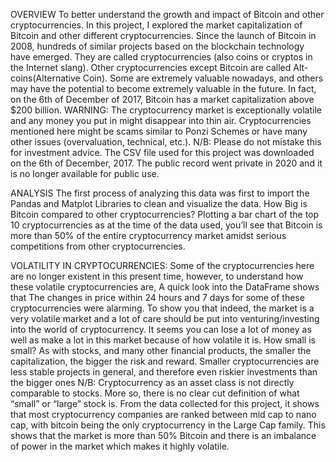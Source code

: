 OVERVIEW To better understand the growth and impact of Bitcoin and other cryptocurrencies. In this project, I explored the market capitalization of Bitcoin and other different cryptocurrencies. Since the launch of Bitcoin in 2008, hundreds of similar projects based on the blockchain technology have emerged. They are called cryptocurrencies (also coins or cryptos in the Internet slang). Other cryptocurrencies except Bitcoin are called Alt-coins(Alternative Coin). Some are extremely valuable nowadays, and others may have the potential to become extremely valuable in the future. In fact, on the 6th of December of 2017, Bitcoin has a market capitalization above $200 billion. WARNING: The cryptocurrency market is exceptionally volatile and any money you put in might disappear into thin air. Cryptocurrencies mentioned here might be scams similar to Ponzi Schemes or have many other issues (overvaluation, technical, etc.). N/B: Please do not mistake this for investment advice. The CSV file used for this project was downloaded on the 6th of December, 2017. The public record went private in 2020 and it is no longer available for public use.

ANALYSIS The first process of analyzing this data was first to import the Pandas and Matplot Libraries to clean and visualize the data. How Big is Bitcoin compared to other cryptocurrencies? Plotting a bar chart of the top 10 cryptocurrencies as at the time of the data used, you’ll see that Bitcoin is more than 50% of the entire cryptocurrency market amidst serious competitions from other cryptocurrencies.

VOLATILITY IN CRYPTOCURRENCIES: Some of the cryptocurrencies here are no longer existent in this present time, however, to understand how these volatile cryptocurrencies are,
A quick look into the DataFrame shows that The changes in price within 24 hours and 7 days for some of these cryptocurrencies were alarming. To show you that indeed, the market is a very volatile market and a lot of care should be put into venturing/investing into the world of cryptocurrency. It seems you can lose a lot of money as well as make a lot in this market because of how volatile it is. How small is small? As with stocks, and many other financial products, the smaller the capitalization, the bigger the risk and reward. Smaller cryptocurrencies are less stable projects in general, and therefore even riskier investments than the bigger ones N/B: Cryptocurrency as an asset class is not directly comparable to stocks. More so, there is no clear cut definition of what “small” or “large” stock is. From the data collected for this project, it shows that most cryptocurrency companies are ranked between mid cap to nano cap, with bitcoin being the only cryptocurrency in the Large Cap family. This shows that the market is more than 50% Bitcoin and there is an imbalance of power in the market which makes it highly volatile.

